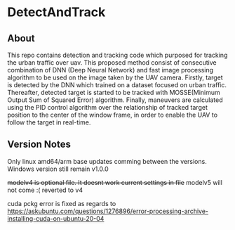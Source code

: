 # DetectAndTrack

## About
This repo contains detection and tracking code which purposed for tracking the urban traffic over uav. This proposed method consist of consecutive combination of DNN (Deep Neural Network) and fast image processing algorithm to be used on the image taken by the UAV camera. Firstly, target is detected by the DNN which trained on a dataset focused on urban traffic. Thereafter, detected target is started to be tracked with MOSSE(Minimum Output Sum of Squared Error) algorithm. Finally, maneuvers are calculated using the PID control algorithm over the relationship of tracked target position to the center of the window frame, in order to enable the UAV to follow the target in real-time.

## Version Notes
Only linux amd64/arm base updates comming between the versions. Windows version still remain v1.0.0 

~~modelv4 is optional file. It doesnt work current settings in file~~
modelv5 will not come :( reverted to v4


cuda pckg error is fixed as regards to https://askubuntu.com/questions/1276896/error-processing-archive-installing-cuda-on-ubuntu-20-04
